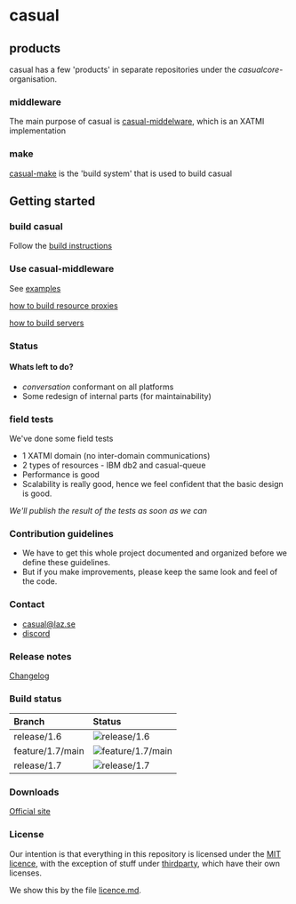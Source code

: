 # casual

## products

casual has a few 'products' in separate repositories under the _casualcore_-organisation.

### middleware
The main purpose of casual is [casual-middelware](middleware/readme.md), which is an XATMI implementation

### make
[casual-make](https://github.com/casualcore/casual-make/blob/master/documentation/readme.md) is the 'build system' that is used to build casual

## Getting started

### build casual

Follow the [build instructions](build.md)

### Use casual-middleware

See [examples](middleware/documentation/examples)

[how to build resource proxies](middleware/tools/documentation/build/resource/proxy.md)

[how to build servers](middleware/tools/documentation/build/server.development.md)


### Status

#### Whats left to do?
* _conversation_ conformant on all platforms
* Some redesign of internal parts (for maintainability)


### field tests

We've done some field tests

* 1 XATMI domain (no inter-domain communications)
* 2 types of resources - IBM db2 and casual-queue
* Performance is good
* Scalability is really good, hence we feel confident that the basic design is good.

*We'll publish the result of the tests as soon as we can*

### Contribution guidelines ###

* We have to get this whole project documented and organized before we define these guidelines.
* But if you make improvements, please keep the same look and feel of the code.

### Contact ###

* [casual@laz.se](mailto:casual@laz.se)
* [discord](https://discord.com/channels/960208635458363425)

### Release notes
[Changelog](documentation/changelog.md)

### Build status
|Branch |Status|
|:-------|:------|
|release/1.6|![release/1.6](https://github.com/casualcore/casual/actions/workflows/casual-build-release.yaml/badge.svg?branch=release/1.6)|
|feature/1.7/main|![feature/1.7/main](https://github.com/casualcore/casual/actions/workflows/casual-build-beta.yaml/badge.svg?branch=feature/1.7/main)|
|release/1.7|![release/1.7](https://github.com/casualcore/casual/actions/workflows/casual-build-release.yaml/badge.svg?branch=release/1.7)|

### Downloads
[Official site](http://casual.laz.se/release/)

### License
Our intention is that everything in this repository is licensed under the [MIT licence](https://opensource.org/licenses/MIT),
with the exception of stuff under [thirdparty](thirdparty/readme.md), which have their own licenses.

We show this by the file [licence.md](license.md). 



